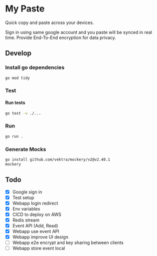 # My Paste

Quick copy and paste across your devices.

Sign in using same google account and you paste will be synced in real time.
Provide End-To-End encryption for data privacy.

## Develop
### Install go dependencies
```bash
go mod tidy
```

### Test
#### Run tests
```bash
go test -v ./...
```

### Run
```bash
go run .
```

### Generate Mocks
```bash
go install github.com/vektra/mockery/v2@v2.40.1
mockery
```

## Todo
- [x] Google sign in
- [x] Test setup
- [x] Webapp login redirect
- [x] Env variables
- [x] CICD to deploy on AWS
- [x] Redis stream
- [x] Event API (Add, Read)
- [x] Webapp use event API
- [x] Webapp improve UI design
- [ ] Webapp e2e encrypt and key sharing between clients
- [ ] Webapp store event local
